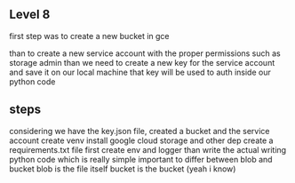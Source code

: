 


## Level 8 

first step was to create a new bucket in gce

than to create a new service account with the proper permissions
such as storage admin
than we need to create a new key for the service account
and save it on our local machine
that key will be used to auth inside our python code 


## steps
considering we have the key.json file, created a bucket and the service account
create venv
install google cloud storage and other dep
create a requirements.txt file
first create env and logger
than write the actual writing python code
which is really simple
important to differ between blob and bucket
blob is the file itself
bucket is the bucket (yeah i know)

